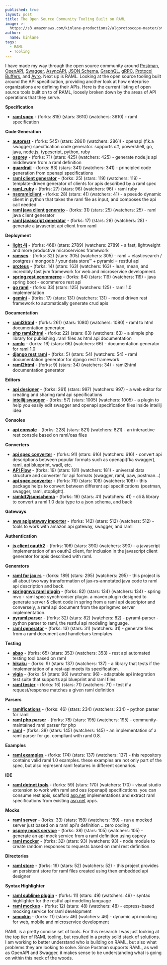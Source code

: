 ```yaml
---
published: true
layout: post
title: The Open Source Community Tooling Built on RAML
image: >-
  https://s3.amazonaws.com/kinlane-productions2/algorotoscope-master/stalin-time-docks-big-cosco-ship.jpg
author:
  name: kinlane
tags:
  - RAML
  - Tooling
---
```

I have made my way through the open source community around [Postman](http://apievangelist.com/2020/06/08/the-open-source-community-tooling-built-on-postman/), [OpenAPI](http://apievangelist.com/2020/06/08/the-open-source-community-tooling-built-on-openapi/), [Swagger](http://apievangelist.com/2020/06/08/the-open-source-community-tooling-built-on-swagger/), [AsyncAPI](http://apievangelist.com/2020/06/11/the-open-source-community-tooling-built-on-asyncapi/), [JSON Schema](http://apievangelist.com/2020/06/11/the-open-source-community-tooling-built-on-json-schema/), [GraphQL](http://apievangelist.com/2020/06/09/the-open-source-community-tooling-built-on-graphql/), [gRPC](http://apievangelist.com/2020/06/09/the-open-source-community-tooling-built-on-grpc/), [Protocol Buffers](http://apievangelist.com/2020/06/11/the-open-source-community-tooling-built-on-protocol-buffers/), and [Avro](http://apievangelist.com/2020/06/11/the-open-source-community-tooling-built-on-avro/). Next up is RAML. Looking at the open source tooling built around the API specification, providing another look at how enterprise organizations are defining their APIs. Here is the current listing of open source tools built on to of RAML, loosely broken down by the areas of API operations that they serve.

**Specification**

*   [**raml spec**](https://github.com/raml-org/raml-spec) - (forks: 815) (stars: 3610) (watchers: 3610) - raml specification

**Code Generation**

*   [**autorest**](https://github.com/Azure/autorest) - (forks: 545) (stars: 2861) (watchers: 2861) - openapi (f.k.a swagger) specification code generator. supports c#, powershell, go, java, node.js, typescript, python, ruby
*   [**osprey**](https://github.com/mulesoft/osprey) - (forks: 71) (stars: 425) (watchers: 425) - generate node.js api middleware from a raml definition
*   [**guardrail**](https://github.com/twilio/guardrail) - (forks: 83) (stars: 341) (watchers: 341) - principled code generation from openapi specifications
*   [**raml client generator**](https://github.com/mulesoft-labs/raml-client-generator) - (forks: 25) (stars: 119) (watchers: 119) - template-driven generator of clients for apis described by a raml spec
*   [**raml\_ruby**](https://github.com/coub/raml_ruby) - (forks: 27) (stars: 96) (watchers: 96) - raml ruby
*   [**nsxramlclient**](https://github.com/vmware/nsxramlclient) - (forks: 28) (stars: 41) (watchers: 41) - a pseudo dynamic client in python that takes the raml file as input, and composes the api call needed
*   [**raml java client generato**](https://github.com/mulesoft-labs/raml-java-client-generator) - (forks: 31) (stars: 25) (watchers: 25) - raml java client generator
*   [**raml javascript generator**](https://github.com/mulesoft-labs/raml-javascript-generator) - (forks: 17) (stars: 28) (watchers: 28) - generate a javascript api client from raml

**Deployment**

*   [**light 4j**](https://github.com/networknt/light-4j) - (forks: 468) (stars: 2789) (watchers: 2789) - a fast, lightweight and more productive microservices framework
*   [**ramses**](https://github.com/ramses-tech/ramses) - (forks: 32) (stars: 305) (watchers: 305) - raml + elasticsearch / postgres / mongodb / your data store™ + pyramid = restful api
*   [**proteus**](https://github.com/noboomu/proteus) - (forks: 14) (stars: 163) (watchers: 163) - lean, mean, and incredibly fast jvm framework for web and microservice development.
*   [**spring rest ecommerce**](https://github.com/vatri/spring-rest-ecommerce) - (forks: 84) (stars: 119) (watchers: 119) - java spring boot - ecommerce rest api
*   [**go raml**](https://github.com/Jumpscale/go-raml) - (forks: 33) (stars: 125) (watchers: 125) - raml 1.0 implementation
*   [**gemini**](https://github.com/gemini-projects/gemini) - (forks: 17) (stars: 131) (watchers: 131) - model driven rest framework to automatically generate crud apis

**Documentation**

*   [**raml2html**](https://github.com/raml2html/raml2html) - (forks: 261) (stars: 1080) (watchers: 1080) - raml to html documentation generator.
*   [**php raml2html**](https://github.com/mikestowe/php-raml2html) - (forks: 22) (stars: 63) (watchers: 63) - a simple php library for publishing .raml files as html api documentation
*   [**ramlo**](https://github.com/PGSSoft/ramlo) - (forks: 16) (stars: 66) (watchers: 66) - documentation generator for raml 1.0
*   [**django rest raml**](https://github.com/tomchristie/django-rest-raml) - (forks: 5) (stars: 54) (watchers: 54) - raml documentation generator for django rest framework
*   [**raml2html**](https://github.com/raml-leanlabsio/raml2html) - (forks: 9) (stars: 34) (watchers: 34) - raml2html documentation generator

**Editors**

*   [**api designer**](https://github.com/mulesoft/api-designer) - (forks: 261) (stars: 997) (watchers: 997) - a web editor for creating and sharing raml api specifications
*   [**intellij swagger**](https://github.com/zalando/intellij-swagger) - (forks: 57) (stars: 1005) (watchers: 1005) - a plugin to help you easily edit swagger and openapi specification files inside intellij idea

**Consoles**

*   [**api console**](https://github.com/mulesoft/api-console) - (forks: 228) (stars: 821) (watchers: 821) - an interactive rest console based on raml/oas files

**Converters**

*   [**api spec converter**](https://github.com/LucyBot-Inc/api-spec-converter) - (forks: 91) (stars: 616) (watchers: 616) - convert api descriptions between popular formats such as openapi(fka swagger), raml, api blueprint, wadl, etc.
*   [**API Flow**](https://github.com/luckymarmot/API-Flow) - (forks: 19) (stars: 181) (watchers: 181) - universal data structure and converter for api formats (swagger, raml, paw, postman…)
*   [**api spec converter**](https://github.com/stoplightio/api-spec-converter) - (forks: 76) (stars: 108) (watchers: 108) - this package helps to convert between different api specifications (postman, swagger, raml, stoplight).
*   [**ramldt2jsonschema**](https://github.com/raml-org/ramldt2jsonschema) - (forks: 19) (stars: 41) (watchers: 41) - cli & library to convert a raml 1.0 data type to a json schema, and back

**Gateways**

*   [**aws apigateway importer**](https://github.com/amazon-archives/aws-apigateway-importer) - (forks: 142) (stars: 512) (watchers: 512) - tools to work with amazon api gateway, swagger, and raml

**Authentication**

*   [**js client oauth2**](https://github.com/mulesoft/js-client-oauth2) - (forks: 106) (stars: 390) (watchers: 390) - a javascript implementation of an oauth2 client, for inclusion in the javascript client generator for apis described with raml.

**Generators**

*   [**raml for jax rs**](https://github.com/mulesoft-labs/raml-for-jax-rs) - (forks: 189) (stars: 295) (watchers: 295) - this project is all about two way transformation of jax-rs-annotated java code to raml api description and back.
*   [**springmvc raml plugin**](https://github.com/phoenixnap/springmvc-raml-plugin) - (forks: 82) (stars: 134) (watchers: 134) - spring mvc - raml spec synchroniser plugin. a maven plugin designed to generate server & client code in spring from a raml api descriptor and conversely, a raml api document from the springmvc server implementation.
*   [**pyraml parser**](https://github.com/an2deg/pyraml-parser) - (forks: 32) (stars: 82) (watchers: 82) - pyraml-parser - python parser to raml, the restful api modeling language.
*   [**raml generator**](https://github.com/mulesoft-labs/raml-generator) - (forks: 13) (stars: 31) (watchers: 31) - generate files from a raml document and handlebars templates

**Testing**

*   [**abao**](https://github.com/cybertk/abao) - (forks: 65) (stars: 353) (watchers: 353) - rest api automated testing tool based on raml
*   [**hikaku**](https://github.com/codecentric/hikaku) - (forks: 9) (stars: 137) (watchers: 137) - a library that tests if the implementation of a rest-api meets its specification.
*   [**vigia**](https://github.com/nogates/vigia) - (forks: 9) (stars: 96) (watchers: 96) - adaptable api integration test suite that supports api blueprint and raml files
*   [**raml tester**](https://github.com/nidi3/raml-tester) - (forks: 16) (stars: 71) (watchers: 71) - test if a request/response matches a given raml definition

**Parsers**

*   [**ramlfications**](https://github.com/spotify/ramlfications) - (forks: 46) (stars: 234) (watchers: 234) - python parser for raml
*   [**raml php parser**](https://github.com/raml-org/raml-php-parser) - (forks: 78) (stars: 195) (watchers: 195) - community-maintained raml parser for php
*   [**raml**](https://github.com/go-raml/raml) - (forks: 38) (stars: 145) (watchers: 145) - an implementation of a raml parser for go. compliant with raml 0.8.

**Examples**

*   [**raml examples**](https://github.com/raml-org/raml-examples) - (forks: 174) (stars: 137) (watchers: 137) - this repository contains valid raml 1.0 examples. these examples are not only part of the spec, but also represent raml features in different scenarios.

**IDE**

*   [**raml dotnet tools**](https://github.com/mulesoft-labs/raml-dotnet-tools) - (forks: 59) (stars: 170) (watchers: 170) - visual studio extension to work with raml and oas (openapi) specifications. you can consume rest apis, scaffold [asp.net](http://asp.net/) implementations and extract raml specifications from existing [asp.net](http://asp.net/) apps.

**Mocks**

*   [**raml server**](https://github.com/farolfo/raml-server) - (forks: 33) (stars: 159) (watchers: 159) - run a mocked server just based on a raml api's definition .. zero coding
*   [**osprey mock service**](https://github.com/mulesoft-labs/osprey-mock-service) - (forks: 38) (stars: 105) (watchers: 105) - generate an api mock service from a raml definition using osprey
*   [**raml mocker**](https://github.com/repocho/raml-mocker) - (forks: 32) (stars: 93) (watchers: 93) - node module to create random responses to requests based on raml rest definition.

**Directories**

*   [**raml store**](https://github.com/brianmc/raml-store) - (forks: 19) (stars: 52) (watchers: 52) - this project provides an persistent store for raml files created using then embedded api designer

**Syntax Highlighter**

*   [**raml sublime plugin**](https://github.com/mulesoft-labs/raml-sublime-plugin) - (forks: 11) (stars: 49) (watchers: 49) - syntax highlighter for the restful api modeling language
*   [**raml mockup**](https://github.com/tacoss/raml-mockup) - (forks: 12) (stars: 48) (watchers: 48) - express-based mocking service for raml development
*   [**smockin**](https://github.com/mgtechsoftware/smockin) - (forks: 11) (stars: 46) (watchers: 46) - dynamic api mocking for web, mobile and microservice development

RAML is a pretty concise set of tools. For this research I was just looking at the top tier of RAML tooling, but resulted in a pretty solid stack of solutions. I am working to better understand who is building on RAML, but also what problems they are looking to solve. Since Postman supports RAML, as well as OpenAPI and Swagger, it makes sense to be understanding what is going on within this neck of the woods.